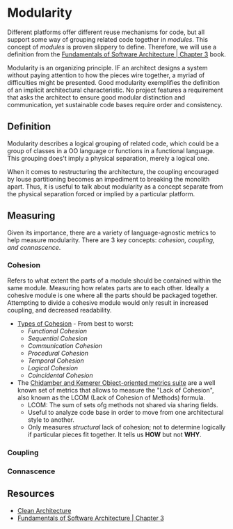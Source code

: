 # Modularity    



Different platforms offer different reuse mechanisms for code, but all support some way of grouping related code together in *modules*. This concept of *modules* is proven slippery to define. Therefore, we will use a definition from the [Fundamentals of Software Architecture | Chapter 3](https://fundamentalsofsoftwarearchitecture.com/) book. 

Modularity is an organizing principle. IF an architect designs a system without paying attention to how the pieces wire together, a myriad of difficulties might be presented. Good modularity exemplifies the definition of an implicit architectural characteristic. No project features a requirement that asks the architect to ensure good modular distinction and communication, yet sustainable code bases require order and consistency.

## Definition

Modularity describes a logical grouping of related code, which could be a group of classes in a OO language or functions in a functional language. This grouping does't imply a physical separation, merely a logical one. 

When it comes to restructuring the architecture, the coupling encouraged by louse partitioning becomes an impediment to breaking the monolith apart. Thus, it is useful to talk about modularity as a concept separate from the physical separation forced or implied by a particular platform.

## Measuring

Given its importance, there are a variety of language-agnostic metrics to help measure modularity. There are 3 key concepts: *cohesion, coupling, and connascence*.

### Cohesion

Refers to what extent the parts of a module should be contained within the same module. Measuring how relates parts are to each other. Ideally a cohesive module is one where all the parts should be packaged together. Attempting to divide a cohesive module would only result in increased coupling, and decreased readability.

* [Types of Cohesion](https://en.wikipedia.org/wiki/Cohesion_(computer_science)) - From best to worst:
    * *Functional Cohesion*
    * *Sequential Cohesion*
    * *Communication Cohesion*
    * *Procedural Cohesion*
    * *Temporal Cohesion*
    * *Logical Cohesion*
    * *Coincidental Cohesion*
* The [Chidamber and Kemerer Object-oriented metrics suite](https://en.wikipedia.org/wiki/Programming_complexity) are a well known set of metrics that allows to measure the "Lack of Cohesion", also known as the LCOM (Lack of Cohesion of Methods) formula. 
    * LCOM: The sum of sets ofg methods not shared via sharing fields.
    * Useful to analyze code base in order to move from one architectural style to another.
    * Only measures *structural* lack of cohesion; not to determine logically if particular pieces fit together. It tells us **HOW** but not **WHY**.

### Coupling

### Connascence



## Resources

* [Clean Architecture](https://www.amazon.com/dp/0134494164)
* [Fundamentals of Software Architecture | Chapter 3](https://fundamentalsofsoftwarearchitecture.com/)

